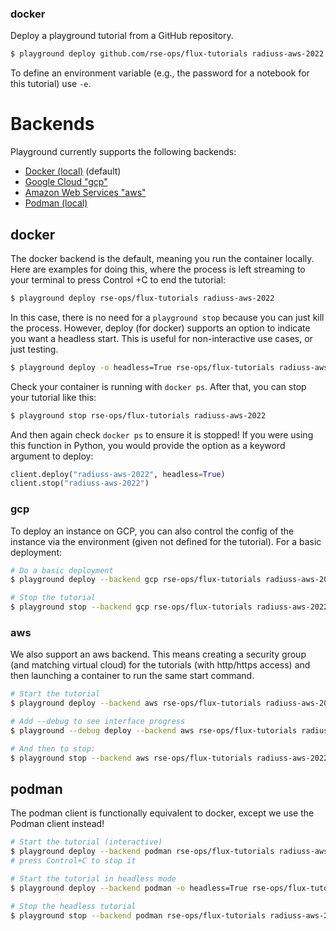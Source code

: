 ### docker

Deploy a playground tutorial from a GitHub repository.

```bash
$ playground deploy github.com/rse-ops/flux-tutorials radiuss-aws-2022
```

To define an environment variable (e.g., the password for a notebook for this tutorial) use `-e`.
# Backends

Playground currently supports the following backends:

 - [Docker (local)](#docker) (default)
 - [Google Cloud "gcp"](#gcp)
 - [Amazon Web Services "aws"](#aws)
 - [Podman (local)](#podman)


## docker

The docker backend is the default, meaning you run the container locally. Here are examples for
doing this, where the process is left streaming to your terminal to press Control +C to end the tutorial:

```bash
$ playground deploy rse-ops/flux-tutorials radiuss-aws-2022
```

In this case, there is no need for a `playground stop` because you can just kill the process.
However, deploy (for docker) supports an option to indicate you want a headless start.
This is useful for non-interactive use cases, or just testing.

```bash
$ playground deploy -o headless=True rse-ops/flux-tutorials radiuss-aws-2022
```

Check your container is running with `docker ps`.
After that, you can stop your tutorial like this:

```bash
$ playground stop rse-ops/flux-tutorials radiuss-aws-2022
```

And then again check `docker ps` to ensure it is stopped!
If you were using this function in Python, you would provide the option as a keyword argument to deploy:

```python
client.deploy("radiuss-aws-2022", headless=True)
client.stop("radiuss-aws-2022")
```

### gcp

To deploy an instance on GCP, you can also control the config of the instance via the
environment (given not defined for the tutorial). For a basic deployment:

```bash
# Do a basic deployment
$ playground deploy --backend gcp rse-ops/flux-tutorials radiuss-aws-2022

# Stop the tutorial
$ playground stop --backend gcp rse-ops/flux-tutorials radiuss-aws-2022
```

### aws

We also support an aws backend. This means creating a security group (and matching virtual cloud) for
the tutorials (with http/https access) and then launching a container to run the same start command.

```bash
# Start the tutorial
$ playground deploy --backend aws rse-ops/flux-tutorials radiuss-aws-2022

# Add --debug to see interface progress
$ playground --debug deploy --backend aws rse-ops/flux-tutorials radiuss-aws-2022

# And then to stop:
$ playground stop --backend aws rse-ops/flux-tutorials radiuss-aws-2022
```

## podman

The podman client is functionally equivalent to docker, except we use the Podman client instead!


```bash
# Start the tutorial (interactive)
$ playground deploy --backend podman rse-ops/flux-tutorials radiuss-aws-2022
# press Control+C to stop it

# Start the tutorial in headless mode
$ playground deploy --backend podman -o headless=True rse-ops/flux-tutorials radiuss-aws-2022

# Stop the headless tutorial
$ playground stop --backend podman rse-ops/flux-tutorials radiuss-aws-2022
```
